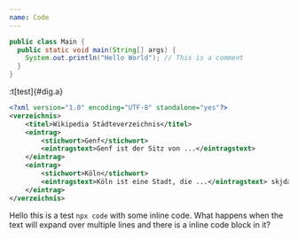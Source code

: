 ```yaml
---
name: Code
---
```


```java
public class Main {
  public static void main(String[] args) {
    System.out.println("Hello World"); // This is a comment
  }
}
```

[//]: # "ist das ein kommentar?"

:t[test]{#dig.a}

```xml
<?xml version="1.0" encoding="UTF-8" standalone="yes"?>
<verzeichnis>
    <titel>Wikipedia Städteverzeichnis</titel>
    <eintrag>
        <stichwort>Genf</stichwort>
        <eintragstext>Genf ist der Sitz von ...</eintragstext>
    </eintrag>
    <eintrag>
        <stichwort>Köln</stichwort>
        <eintragstext>Köln ist eine Stadt, die ...</eintragstext> skjdafj safj sfkj safjskf asfj sa
    </eintrag>
</verzeichnis>
```

Hello this is a test `npx code` with some inline code. What happens when the text will expand over multiple lines and there is a inline code block in it?
